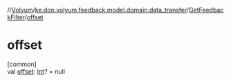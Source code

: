 //[Volyum](../../../index.md)/[ke.don.volyum.feedback.model.domain.data_transfer](../index.md)/[GetFeedbackFilter](index.md)/[offset](offset.md)

# offset

[common]\
val [offset](offset.md): [Int](https://kotlinlang.org/api/core/kotlin-stdlib/kotlin/-int/index.html)? = null